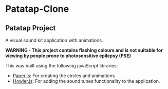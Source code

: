 # Patatap-Clone

## Patatap Project

A visual sound kit application with animations.

**WARNING - This project contains flashing colours and is not suitable for viewing by people prone to photosensitive epilepsy (PSE)**

This was built using the following javaScript libraries:
* [Paper.js](http://paperjs.org/): For creating the circles and animations
* [Howler.js](https://github.com/goldfire/howler.js/#quick-start): For adding the sound tunes functionality to the application.
